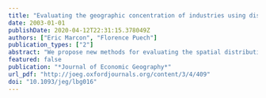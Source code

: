 ```yaml
---
title: "Evaluating the geographic concentration of industries using distance-based methods"
date: 2003-01-01
publishDate: 2020-04-12T22:31:15.378049Z
authors: ["Eric Marcon", "Florence Puech"]
publication_types: ["2"]
abstract: "We propose new methods for evaluating the spatial distribution of firms. To assess whether firms are concentrated or dispersed, economists have traditionally used indices that analyse the heterogeneity of a spatial structure at a single geographic level. We introduce distance-based methods, Besag's L function (derived from Ripley's K function) and Diggle and Chetwynd's D function to describe simultaneously spatial distribution at different geographical scales. Our empirical applications consider the distribution of French manufacturing firms in the Paris area and in France generally. For some geographic levels, results show significant concentration or dispersion of firms according to their sector of activity."
featured: false
publication: "*Journal of Economic Geography*"
url_pdf: "http://joeg.oxfordjournals.org/content/3/4/409"
doi: "10.1093/jeg/lbg016"
---
```


